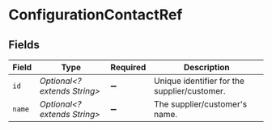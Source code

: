 # ConfigurationContactRef


## Fields

| Field                                        | Type                                         | Required                                     | Description                                  |
| -------------------------------------------- | -------------------------------------------- | -------------------------------------------- | -------------------------------------------- |
| `id`                                         | *Optional<? extends String>*                 | :heavy_minus_sign:                           | Unique identifier for the supplier/customer. |
| `name`                                       | *Optional<? extends String>*                 | :heavy_minus_sign:                           | The supplier/customer's name.                |
